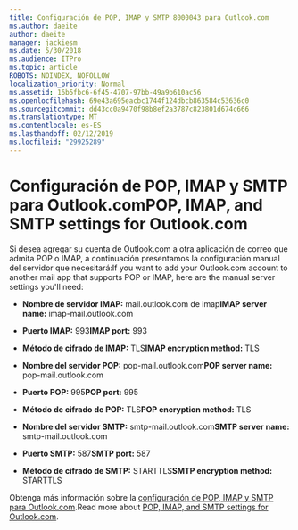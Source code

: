 ```yaml
---
title: Configuración de POP, IMAP y SMTP 8000043 para Outlook.com
ms.author: daeite
author: daeite
manager: jackiesm
ms.date: 5/30/2018
ms.audience: ITPro
ms.topic: article
ROBOTS: NOINDEX, NOFOLLOW
localization_priority: Normal
ms.assetid: 16b5fbc6-6f45-4707-97bb-49a9b610ac56
ms.openlocfilehash: 69e43a695eacbc1744f124dbcb863584c53636c0
ms.sourcegitcommit: dd43cc0a9470f98b8ef2a3787c823801d674c666
ms.translationtype: MT
ms.contentlocale: es-ES
ms.lasthandoff: 02/12/2019
ms.locfileid: "29925289"
---
```

# <a name="pop-imap-and-smtp-settings-for-outlookcom"></a><span data-ttu-id="a0bf2-102">Configuración de POP, IMAP y SMTP para Outlook.com</span><span class="sxs-lookup"><span data-stu-id="a0bf2-102">POP, IMAP, and SMTP settings for Outlook.com</span></span>

<span data-ttu-id="a0bf2-103">Si desea agregar su cuenta de Outlook.com a otra aplicación de correo que admita POP o IMAP, a continuación presentamos la configuración manual del servidor que necesitará:</span><span class="sxs-lookup"><span data-stu-id="a0bf2-103">If you want to add your Outlook.com account to another mail app that supports POP or IMAP, here are the manual server settings you'll need:</span></span>
  
- <span data-ttu-id="a0bf2-104">**Nombre de servidor IMAP:** mail.outlook.com de imap</span><span class="sxs-lookup"><span data-stu-id="a0bf2-104">**IMAP server name:** imap-mail.outlook.com</span></span> 
    
- <span data-ttu-id="a0bf2-105">**Puerto IMAP:** 993</span><span class="sxs-lookup"><span data-stu-id="a0bf2-105">**IMAP port:** 993</span></span> 
    
- <span data-ttu-id="a0bf2-106">**Método de cifrado de IMAP:** TLS</span><span class="sxs-lookup"><span data-stu-id="a0bf2-106">**IMAP encryption method:** TLS</span></span> 
    
- <span data-ttu-id="a0bf2-107">**Nombre del servidor POP:** pop-mail.outlook.com</span><span class="sxs-lookup"><span data-stu-id="a0bf2-107">**POP server name:** pop-mail.outlook.com</span></span> 
    
- <span data-ttu-id="a0bf2-108">**Puerto POP:** 995</span><span class="sxs-lookup"><span data-stu-id="a0bf2-108">**POP port:** 995</span></span> 
    
- <span data-ttu-id="a0bf2-109">**Método de cifrado de POP:** TLS</span><span class="sxs-lookup"><span data-stu-id="a0bf2-109">**POP encryption method:** TLS</span></span> 
    
- <span data-ttu-id="a0bf2-110">**Nombre del servidor SMTP:** smtp-mail.outlook.com</span><span class="sxs-lookup"><span data-stu-id="a0bf2-110">**SMTP server name:** smtp-mail.outlook.com</span></span> 
    
- <span data-ttu-id="a0bf2-111">**Puerto SMTP:** 587</span><span class="sxs-lookup"><span data-stu-id="a0bf2-111">**SMTP port:** 587</span></span> 
    
- <span data-ttu-id="a0bf2-112">**Método de cifrado de SMTP:** STARTTLS</span><span class="sxs-lookup"><span data-stu-id="a0bf2-112">**SMTP encryption method:** STARTTLS</span></span> 
    
<span data-ttu-id="a0bf2-113">Obtenga más información sobre la [configuración de POP, IMAP y SMTP para Outlook.com](https://go.microsoft.com/fwlink/p/?linkid=2001402&amp;clcid=0x409).</span><span class="sxs-lookup"><span data-stu-id="a0bf2-113">Read more about [POP, IMAP, and SMTP settings for Outlook.com](https://go.microsoft.com/fwlink/p/?linkid=2001402&amp;clcid=0x409).</span></span>
  

